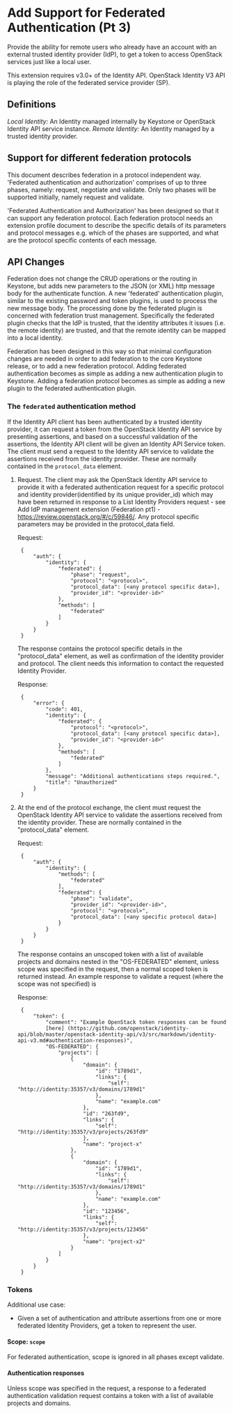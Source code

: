 Add Support for Federated Authentication (Pt 3)
===============================================

Provide the ability for remote users who already have an account with an
external trusted identity provider (IdP), to get a token to access OpenStack
services just like a local user.

This extension requires v3.0+ of the Identity API. OpenStack Identity V3 API
is playing the role of the federated service provider (SP).

Definitions
-----------

*Local Identity:* An Identity managed internally by Keystone or OpenStack
  Identity API service instance.
*Remote Identity:* An Identity managed by a trusted identity provider.

Support for different federation protocols
------------------------------------------

This document describes federation in a protocol independent way. 'Federated
authentication and authorization' comprises of up to three phases, namely:
request, negotiate and validate. Only two phases will be supported initially,
namely request and validate.

'Federated Authentication and Authorization' has been designed so that it can
support any federation protocol. Each federation protocol needs an extension
profile document to describe the specific details of its parameters and
protocol messages e.g. which of the phases are supported, and what are
the protocol specific contents of each message.

API Changes
-------------

Federation does not change the CRUD operations or the routing in Keystone, but
adds new parameters to the JSON (or XML) http message body for the authenticate
function. A new 'federated' authentication plugin, similar to the existing
password and token plugins, is used to process the new message body. The
processing done by the federated plugin is concerned with federation trust
management. Specifically the federated plugin checks that the IdP is trusted,
that the identity attributes it issues (i.e. the remote identity) are trusted,
and that the remote identity can be mapped into a local identity.

Federation has been designed in this way so that minimal configuration changes
are needed in order to add federation to the core Keystone release, or to add a
new federation protocol. Adding federated authentication becomes as simple as
adding a new authentication plugin to Keystone. Adding a federation protocol
becomes as simple as adding a new plugin to the federated authentication plugin.

### The `federated` authentication method

If the Identity API client has been authenticated by a trusted identity provider,
it can request a token from the OpenStack Identity API service by presenting
assertions, and based on a successful validation of the assertions, the Identity
API client will be given an Identity API Service token. The client must send a
request to the Identity API service to validate the assertions received from the
identity provider. These are normally contained in the `protocol_data` element.


1. Request. The client may ask the OpenStack Identity API service to provide it
   with a federated authentication request for a specific protocol and identity
   provider(identified by its unique provider_id) which may have been returned in
   response to a List Identity Providers request - see Add IdP management
   extension (Federation pt1) - https://review.openstack.org/#/c/59846/.
   Any protocol specific parameters may be provided in the protocol_data field.


    Request:

        {
            "auth": {
                "identity": {
                    "federated": {
                        "phase": "request",
                        "protocol": "<protocol>",
                        "protocol_data": [<any protocol specific data>],
                        "provider_id": "<provider-id>"
                    },
                    "methods": [
                        "federated"
                    ]
                }
            }
        }

    The response contains the protocol specific details in the "protocol_data"
    element, as well as confirmation of the identity provider and protocol. The
    client needs this information to contact the requested Identity Provider.

    Response:

        {
            "error": {
                "code": 401,
                "identity": {
                    "federated": {
                        "protocol": "<protocol>",
                        "protocol_data": [<any protocol specific data>],
                        "provider_id": "<provider-id>"
                    },
                    "methods": [
                        "federated"
                    ]
                },
                "message": "Additional authentications steps required.",
                "title": "Unauthorized"
            }
        }

2. At the end of the protocol exchange, the client must request the OpenStack
   Identity API service to validate the assertions received from the identity
   provider. These are normally contained in the "protocol_data" element.

    Request:

        {
            "auth": {
                "identity": {
                    "methods": [
                        "federated"
                    ],
                    "federated": {
                        "phase": "validate",
                        "provider_id": "<provider-id>",
                        "protocol": "<protocol>",
                        "protocol_data": [<any specific protocol data>]
                    }
                }
            }
        }

    The response contains an unscoped token with a list of available projects
    and domains nested in the "OS-FEDERATED" element, unless scope was specified
    in the request, then a normal scoped token is returned instead. An example
    response to validate a request (where the scope was not specified) is

    Response:
    
        {
            "token": {
                "comment": "Example OpenStack token responses can be found
                [here] (https://github.com/openstack/identity-api/blob/master/openstack-identity-api/v3/src/markdown/identity-api-v3.md#authentication-responses)",
                "OS-FEDERATED": {
                    "projects": [
                        {
                            "domain": {
                                "id": "1789d1",
                                "links": {
                                    "self": "http://identity:35357/v3/domains/1789d1"
                                },
                                "name": "example.com"
                            },
                            "id": "263fd9",
                            "links": {
                                "self": "http://identity:35357/v3/projects/263fd9"
                            },
                            "name": "project-x"
                        },
                        {
                            "domain": {
                                "id": "1789d1",
                                "links": {
                                    "self": "http://identity:35357/v3/domains/1789d1"
                                },
                                "name": "example.com"
                            },
                            "id": "123456",
                            "links": {
                                "self": "http://identity:35357/v3/projects/123456"
                            },
                            "name": "project-x2"
                        }
                    ]
                }
            }
        }


### Tokens

Additional use case:

- Given a set of authentication and attribute assertions from one or more
  federated Identity Providers, get a token to represent the user.


#### Scope: `scope`

For federated authentication, scope is ignored in all phases except validate.

#### Authentication responses

Unless scope was specified in the request, a response to a federated
authentication validation request contains a token with a list of available
projects and domains.
